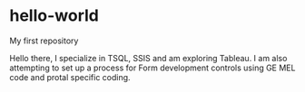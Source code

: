 # hello-world
My first repository

Hello there, I specialize in TSQL, SSIS and am exploring Tableau. I am also attempting to 
set up a process for Form development controls using GE MEL code and protal specific
coding.

